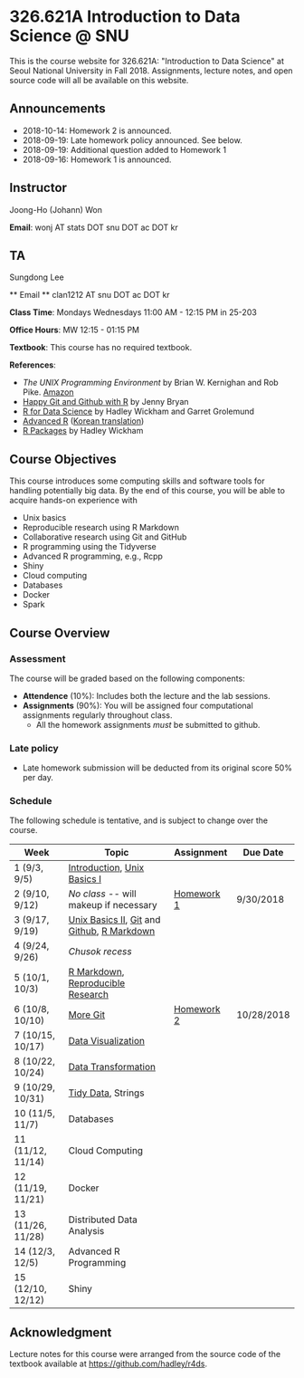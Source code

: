 # 326.621A Introduction to Data Science @ SNU

This is the course website for 326.621A: "Introduction to Data Science" at Seoul National University in Fall 2018. Assignments, lecture notes, and open source code will all be available on this website.

## Announcements

* 2018-10-14: Homework 2 is announced.
* 2018-09-19: Late homework policy announced. See below.
* 2018-09-19: Additional question added to Homework 1
* 2018-09-16: Homework 1 is announced.

## Instructor 

Joong-Ho (Johann) Won

**Email**: wonj AT stats DOT snu DOT ac DOT kr

## TA

Sungdong Lee

** Email ** clan1212 AT snu DOT ac DOT kr

**Class Time**: Mondays Wednesdays 11:00 AM - 12:15 PM in 25-203

**Office Hours**: MW 12:15 - 01:15 PM

**Textbook**: This course has no required textbook.


**References**: 

- *The UNIX Programming Environment* by Brian W. Kernighan and Rob Pike. [Amazon](https://www.amazon.com/Unix-Programming-Environment-Prentice-Hall-Software/dp/013937681X)
- [Happy Git and Github with R](http://happygitwithr.com) by Jenny Bryan
- [R for Data Science](http://r4ds.had.co.nz/index.html) by Hadley Wickham and Garret Grolemund
- [Advanced R](http://adv-r.had.co.nz/) ([Korean translation](http://jpub.tistory.com/792)) 
- [R Packages](http://r-pkgs.had.co.nz/) by Hadley Wickham


## Course Objectives

This course introduces some computing skills and software tools for handling potentially big data.
By the end of this course, you will be able to acquire hands-on experience with

- Unix basics
- Reproducible research using R Markdown
- Collaborative research using Git and GitHub
- R programming using the Tidyverse
- Advanced R programming, e.g., Rcpp
- Shiny
- Cloud computing
- Databases
- Docker
- Spark

## Course Overview

### Assessment

The course will be graded based on the following components:

- **Attendence** (10%): Includes both the lecture and the lab sessions.
- **Assignments** (90%): You will be assigned four computational assignments regularly throughout class. 
    * All the homework assignments *must* be submitted to github.

### Late policy

- Late homework submission will be deducted from its original score 50% per day.

### Schedule

The following schedule is tentative, and is subject to change over the course.

| Week | Topic | Assignment | Due Date |
|---| --- | --- | --- |
| 1 (9/3, 9/5)      | [Introduction](./lectures/01-intro/intro.html), [Unix Basics I](./lectures/02-linux/linux1.html) |  |  |
| 2 (9/10, 9/12)    | *No class* -- will makeup if necessary | [Homework 1](./hw/hw1/hw1.html) | 9/30/2018 |
| 3 (9/17, 9/19)    | [Unix Basics II](./lectures/02-linux/linux2.html), [Git](./lectures/04-git/git.html) and [Github](./lectures/04-git/lab_01_git_and_github.pdf), [R Markdown](./lectures/03-repres/SC18.Lab.180912.rmd.html) |   |  |
| 4 (9/24, 9/26)    | *Chusok recess* |  |  |
| 5 (10/1, 10/3)    | [R Markdown](http://rmarkdown.rstudio.com/lesson-1.html), [Reproducible Research](./lectures/03-repres/repres.html) |  |  |
| 6 (10/8, 10/10)   | [More Git](./lectures/04-git/git2.html) | [Homework 2](./hw/hw2/hw2.md) | 10/28/2018 |
| 7 (10/15, 10/17)  | [Data Visualization](./lectures/06-ggplot2/ggplot2.html) |  |  |
| 8 (10/22, 10/24)  | [Data Transformation](./lectures/07-dplyr/dplyr.html) |  |  |
| 9 (10/29, 10/31)  | [Tidy Data](./lectures/08-tidy/tidy.html), Strings |  |  |
| 10 (11/5, 11/7)   | Databases |  |  |
| 11 (11/12, 11/14) | Cloud Computing |  |  |
| 12 (11/19, 11/21) | Docker |  |  |
| 13 (11/26, 11/28) | Distributed Data Analysis |  |  |
| 14 (12/3, 12/5)   | Advanced R Programming |  |  |
| 15 (12/10, 12/12) | Shiny |  |  |


## Acknowledgment
Lecture notes for this course were arranged from the source code of the textbook available at <https://github.com/hadley/r4ds>.
